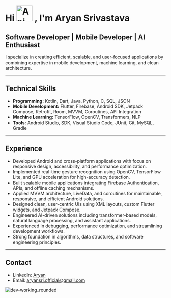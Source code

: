 # Hi <img src="https://iam-weijie.github.io/wave/hand-emoji.svg" alt="Animated Emoji" width="50" height="50"> , I'm Aryan Srivastava 

## Software Developer | Mobile Developer | AI Enthusiast  

I specialize in creating efficient, scalable, and user-focused applications by combining expertise in mobile development, machine learning, and clean architecture.  

---

## Technical Skills  

- **Programming:** Kotlin, Dart, Java, Python, C, SQL, JSON  
- **Mobile Development:** Flutter, Firebase, Android SDK, Jetpack Compose, Retrofit, Room, MVVM, Coroutines, API Integration  
- **Machine Learning:** TensorFlow, OpenCV, Transformers, NLP  
- **Tools:** Android Studio, SDK, Visual Studio Code, JUnit, Git, MySQL, Gradle  

---

## Experience  

- Developed Android and cross-platform applications with focus on responsive design, accessibility, and performance optimization.  
- Implemented real-time gesture recognition using OpenCV, TensorFlow Lite, and GPU acceleration for high-accuracy detection.  
- Built scalable mobile applications integrating Firebase Authentication, APIs, and offline caching mechanisms.  
- Applied MVVM architecture, LiveData, and coroutines for maintainable, responsive, and efficient Android solutions.  
- Designed clean, user-centric UIs using XML layouts, custom Flutter widgets, and Jetpack Compose.  
- Engineered AI-driven solutions including transformer-based models, natural language processing, and assistant applications.  
- Experienced in debugging, performance optimization, and streamlining development workflows.  
- Strong foundation in algorithms, data structures, and software engineering principles.  

---

## Contact  

- LinkedIn: [Aryan](https://www.linkedin.com/in/aryan-srivastava-006965222/)  
- Email: aryansri.official@gmail.com


![dev-working_rounded](https://github.com/user-attachments/assets/94771fb3-5346-4731-959f-1d5223b48ebd)


